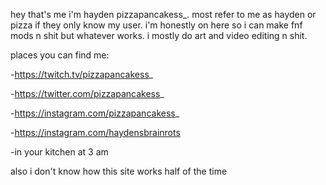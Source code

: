 hey that's me i'm hayden pizzapancakess_. most refer to me as hayden or pizza if they only know my user.
i'm honestly on here so i can make fnf mods n shit but whatever works.
i mostly do art and video editing n shit.

places you can find me:

-https://twitch.tv/pizzapancakess_

-https://twitter.com/pizzapancakess_

-https://instagram.com/pizzapancakess_

-https://instagram.com/haydensbrainrots

-in your kitchen at 3 am


also i don't know how this site works half of the time
